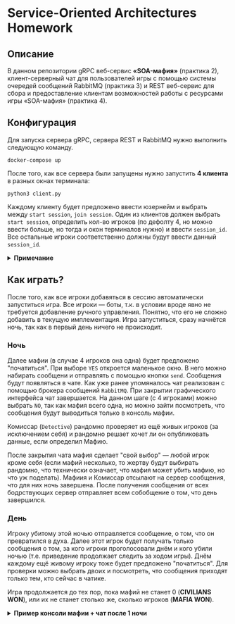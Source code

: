# Service-Oriented Architectures Homework

## Описание
В данном репозитории gRPC веб-сервис **«SOA-мафия»** (практика 2), клиент-серверный чат для пользователей игры с помощью системы очередей сообщений RabbitMQ (практика 3) и REST веб-сервис для сбора и предоставление клиентам возможностей работы с ресурсами игры «SOA-мафия» (практика 4).

## Конфигурация
Для запуска сервера gRPC, сервера REST и RabbitMQ нужно выполнить следующую команду.
```
docker-compose up
```
После того, как все сервера были запущены нужно запустить **4 клиента** в разных окнах терминала:
```
python3 client.py
```
Каждому клиенту будет предложено ввести юзернейм и выбрать между ```start session```, ```join session```. Один из клиентов должен выбрать ```start session```, определить кол-во игроков (по дефолту 4, но можно ввести больше, но тогда и окон терминалов нужно) и ввести ```session_id```. Все остальные игроки соответственно должны будут ввести данный ```session_id```.

<details>
  <summary><b>Примечание</b></summary>
Возможно потребуется установить локально зависимости для клиентов: <code>grpcio</code>, <code>pika</code>, <code>protobuf</code>, <code>tk</code>.
В целом это можно сделать с помощью <code>pip install -r requirements.txt</code>.
Единственное с чем могут возникнуть сложности это <code>tkinter</code>. <code>Tkinter</code> нужен для минимального графического интерфейса в чате, чтобы можно было сообщения отправлять.
</details>

## Как играть?
После того, как все игроки добавяться в сессию автоматически запуститься игра. Все игроки — боты, т.к. в условии вроде явно не требуется добавление ручного управления. Понятно, что его не сложно добавить в текущую имплементация. Игра запуститься, сразу начнётся ночь, так как в первый день ничего не происходит.

### Ночь
Далее мафии (в случае 4 игроков она одна) будет предложено "початиться". При выборе ```YES``` откроется маленькое окно. В него можно набирать сообщени и отправлять с помощью кнопки ```send```. Сообщения будут появляться в чате. Как уже ранее упомяналось чат реализован с помощью брокера сообщений ```RabbitMQ```. При закрытии графического интерфейса чат завершается. На данном шаге (с 4 игроками) можно выбрать ```NO```, так как мафия всего одна, но можно зайти посмотреть, что сообщения будут выводиться только в консоль мафии.

Комиссар (```Detective```) рандомно проверяет из ещё живых игроков (за исключением себя) и рандомно решает хочет ли он опубликовать данные, если определил Мафию. 

После закрытия чата мафия сделает "свой выбор" — любой игрок кроме себя (если мафий несколько, то жертву будут выбирать рандомно, что технически означает, что мафия может убить мафию, но что уж поделать). Мафиия и Комиссар отсылают на сервер сообщения, что для них ночь завершена. После получения сообщения от всех бодрствующих сервер отправляет всем собобщение о том, что день завершился.

### День
Игроку убитому этой ночью отправляется сообщение, о том, что он превратился в духа. Далее этот игрок будет получать только сообщения о том, за кого игроки проголосовали днём и кого убили ночью (т.е. приведение продолжает следить за ходом игры). Днём каждому ещё живому игроку тоже будет предложено "початиться". Для проверки можно выбрать двоих и посмотреть, что сообщения приходят только тем, кто сейчас в чатике.

Игра продолжается до тех пор, пока мафий не станет 0 (**CIVILIANS WON**), или их не станет столько же, сколько игроков (**MAFIA WON**).

<details>
<summary><b>Пример консоли мафии + чат после 1 ночи </b></summary>
  <pre>
    Enter your username: W
    Enter your session id: 1
    --------> You joined session "1". Waiting for players to join.
    --------> Q joined session "1".
    --------> W joined session "1".
    --------> E joined session "1".
    --------> R joined session "1".

    -------------------------------------------------
    All players has joined session "1".

    Let's start the game. Your role: MAFIA.
    -------------------------------------------------

    ------------------------------------------------- NIGHT 1
    ☆ The city goes into the night. ☆
    ☆ You will not see in windows light. ☆

    ✝ Killers have no time for sleep. ✝
    ✝ Tell us, who's the slaughtered sheep? ✝

    Vote for player to be killed. Your options: "Q", "E", "R"
    You voted for "R" murder.
    -------------------------------------------------  NIGHT 1

    ------------------------------------------------- DAY 1
    ☆ The city rises from its slumber. ☆
    ☆ What happened through the night, we wonder. ☆

    "R" was killed last night. They were a DETECTIVE.
    Start listening

    [W] Hi!

    [Q] How are you?

    [W] I had a weird dream...

    [Q] Hm, wanna share?

    [W] Sorry, have to run, bye!


    Vote for player to be eliminated. Your options: "Q", "E", or skip the vote.
    You voted for "Q" elimination.


    "Q" was voted out. They were a CIVILLIAN.
    ALIVE: ['W', 'E']
    GHOSTS: ['R', 'Q']
    ------------------------------------------------- DAY 1


    -------------------------------------------------
    ☆ For now, my friends, the chaos wins. ☆
    ☆ The mafia triumphant kings! ☆
    ☆ MAFIA WON ☆
    -------------------------------------------------
</details>

